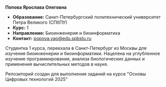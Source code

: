 **Попова Ярослава Олеговна**

*    **Образование:** Санкт-Петербургский политехнический университет Петра Великого (СПбПУ)
*    **Курс:** 1
*    **Направление:** Биоинженерия и биоинформатика
*    **Контакт:** popova.yao@edu.spbstu.ru

Студентка 1 курса, переехала в Санкт-Петербург из Москвы для изучения биоинженерии и биоинформатики. Нацелена на углубленное изучение программирования, анализа биологических данных и применения вычислительных методов в науке.

Репозиторий создан для выполнения заданий на курсе "Основы Цифровых технологий 2025"
